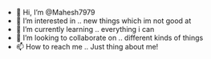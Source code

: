 - 👋 Hi, I’m @Mahesh7979
- 👀 I’m interested in .. new things which im not good at
- 🌱 I’m currently learning .. everything i can
- 💞️ I’m looking to collaborate on .. different kinds of things
- 📫 How to reach me .. Just thing about me!

<!---
Mahesh7979/Mahesh7979 is a ✨ special ✨ repository because its `README.md` (this file) appears on your GitHub profile.
You can click the Preview link to take a look at your changes.
--->
